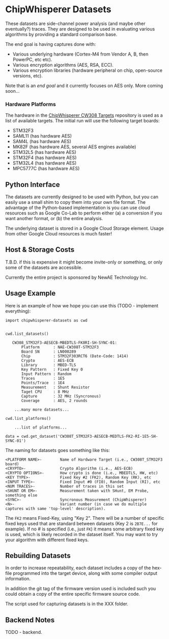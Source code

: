 
# ChipWhisperer Datasets

These datasets are side-channel power analysis (and maybe other eventually?) traces. They are designed to be used in evaluating various algorithms by providing a standard comparison base.

The end goal is having captures done with:

* Various underlying hardware (Cortex-M4 from Vendor A, B, then PowerPC, etc etc).
* Various encryption algorithms (AES, RSA, ECC).
* Various encryption libraries (hardware peripheral on chip, open-source versions, etc).

Note that is an *end goal* and it currently focuses on AES only. More coming soon...

### Hardware Platforms

The hardware in the [ChipWhisperer CW308 Targets](https://www.github.com/newaetech/chipwhisperer-cw308t-targets) repository is used as a list of available targets. The initial run will use the following target boards:

* STM32F3
* SAML11 (has hardware AES)
* SAM4L (has hardware AES)
* MK82F (has hardware AES, several AES engines available)
* STM32L5 (has hardware AES)
* STM32F4 (has hardware AES)
* STM32L4  (has hardware AES)
* MPC5777C (has hardware AES)


## Python Interface

The datasets are currently designed to be used with Python, but you can easily use a small shim to copy them into your own file format. The advantage of the Python-based implementation is you can use cloud resources such as Google Co-Lab to perform either (a) a conversion if you want another format, or (b) the entire analysis.

The underlying dataset is stored in a Google Cloud Storage element. Usage from other Google Cloud resources is much faster!

## Host & Storage Costs

T.B.D. if this is expensive it might become invite-only or something, or only some of the datasets are accessible.

Currently the entire project is sponsored by NewAE Technology Inc.

## Usage Example

Here is an example of how we hope you can use this (TODO - implement everything):

	import chipwhisperer-datasets as cwd


	cwd.list_datasets()

       CW308_STM32F3-AESECB-MBEDTLS-FK0RI-SH-SYNC-01:
           Platform      : NAE-CW308T-STM32F3
           Board SN      : LN000289
           Chip          : STM32F303RCT6 (Date-Code: 1414)
           Crypto        : AES-ECB
           Library       : MBED-TLS
           Key Pattern   : Fixed Key 0
           Input Pattern : Random
           Traces        : 1E5
           Points/Trace  : 1E4
           Measurement   : Shunt Resistor
           Taget CPU     : 8 MHz
           Capture       : 32 MHz (Syncronous)
           Coverage      : AES, 2 rounds

		...many more datasets...	

	cwd.list_platforms()

		...list of platforms...

	data = cwd.get_dataset('CW308T_STM32F3-AESECB-MEDTLS-FK2-RI-1E5-SH-SYNC-01')

The naming for datasets goes something like this:

	<PLATFORM NAME>-        Name of Hardware Target (i.e., CW308T_STM32F3 board)
	<CRYPTO>-               Crypto Algorithm (i.e., AES-ECB)
	<CRYPTO OPTIONS>-       How crypto is done (i.e., MBEDTLS, HW, etc)
	<KEY TYPE>-             Fixed Key #2 (FK2), Random Key (RK), etc
	<INPUT TYPE>-           Fixed Input #0 (FI0), Random Input (RI), etc
	<NUM TRACES>-           Number of traces in this set
	<SHUNT OR EM>-          Measurement taken with SHunt, EM Probe, something else
	<SYNC>-                 Syncronous Measurement (ChipWhisperer)
	<N>-                    Variant number (in case we do multiple captures with same 'top-level' description).

The `FK2` means Fixed-Key, using "Key 2". There will be a number of specific fixed keys used that are standard between datasets (Key 2 is `2B7E...` for example). If no # is specified (i.e., just `FK`) it means some arbitrary fixed key is used, which is likely recorded in the dataset itself. You may want to try your algorithm with different fixed keys.

## Rebuilding Datasets

In order to increase repeatability, each dataset includes a copy of the hex-file programmed into the target device, along with some compiler output information.

In addition the git tag of the firmware version used is included such you could obtain a copy of the entire specific firmware source code.

The script used for capturing datasets is in the XXX folder.

## Backend Notes

TODO - backend.